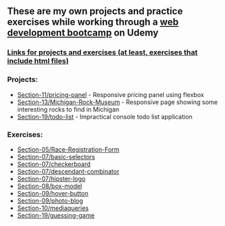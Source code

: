 ## These are my own projects and practice exercises while working through a [web development bootcamp](https://www.udemy.com/course/the-web-developer-bootcamp/) on Udemy

### <ins>Links for projects and exercises (at least, exercises that include html files)</ins>

### Projects:
- [Section-11/pricing-panel](https://mattje.github.io/Udemy-Web-Dev-Bootcamp/Section-11/pricing-panel.html) - Responsive pricing panel using flexbox
- [Section-13/Michigan-Rock-Museum](#) - Responsive page showing some interesting rocks to find in Michigan
- [Section-19/todo-list](https://mattje.github.io/Udemy-Web-Dev-Bootcamp/Section-19/todo-list.html) - Impractical console todo list application

### Exercises:
- [Section-05/Race-Registration-Form](https://mattje.github.io/Udemy-Web-Dev-Bootcamp/Section-05/Race-Registration-Form.html)
- [Section-07/basic-selectors](https://mattje.github.io/Udemy-Web-Dev-Bootcamp/Section-07/basic-selectors.html)
- [Section-07/checkerboard](https://mattje.github.io/Udemy-Web-Dev-Bootcamp/Section-07/checkerboard.html)
- [Section-07/descendant-combinator](https://mattje.github.io/Udemy-Web-Dev-Bootcamp/Section-07/descendant-combinator.html)
- [Section-07/hipster-logo](https://mattje.github.io/Udemy-Web-Dev-Bootcamp/Section-07/hipster-logo.html)
- [Section-08/box-model](https://mattje.github.io/Udemy-Web-Dev-Bootcamp/Section-08/box-model.html)
- [Section-09/hover-button](https://mattje.github.io/Udemy-Web-Dev-Bootcamp/Section-09/hover-button.html) 
- [Section-09/photo-blog](https://mattje.github.io/Udemy-Web-Dev-Bootcamp/Section-09/photo-blog.html)
- [Section-10/mediaqueries](https://mattje.github.io/Udemy-Web-Dev-Bootcamp/Section-10/mediaqueries.html)
- [Section-19/guessing-game](https://mattje.github.io/Udemy-Web-Dev-Bootcamp/Section-19/guessing-game.html)



